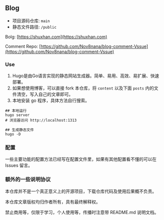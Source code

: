 ## Blog

* 项目源码仓库: `main`
* 静态文件路径: `/public`

Bolg: [https://shuxhan.com](https://shuxhan.com)

Comment Repo: [https://github.com/Nov8nana/blog-comment-Vssue](https://github.com/Nov8nana/blog-comment-Vssue)

### Use

1. Hugo是由Go语言实现的静态网站生成器。简单、易用、高效、易扩展、快速部署。
2. 如果想使用博客，可以直接 fork 本仓库，将 `content` 以及下面 `posts` 内的文件清空，写入自己的文章即可。
3. 本地安装 go 程序，具体方法自行搜索。

```shell
## 本地运行 
hugo server
# 浏览器访问 http://localhost:1313

## 生成静态文件
hugo -D

```

### 配置

一些主要功能的配置方法已经写在配置文件里，如果有其他配置看不懂的可以在 Issues 留言。


### 额外的一些说明协议

本仓库并不是一个真正意义上的开源项目，下载仓库代码及使用后果概不负责。

本仓库文章版权均归作者所有，具有最终解释权。

禁止商用等，仅限于学习，个人使用等，传播时注意带 README.md 说明文档。

